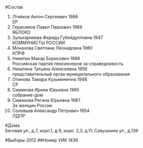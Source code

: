 #Состав
1. Лгейков Антон Сергеевич 1986   
    ЕР
2. Герасимов Павел Павлович 1989   
    ЯБЛОКО
3. Зульхарняева Ферида Губейдулловна 1947   
    КОММУНИСТЫ РОССИИ
4. Монахова Светлана Леонидовна 1980   
    КПРФ
5. Никитин Макар Борисович 1986   
    Российская партия пенсионеров за справедливость
6. Никитина Татьяна Алексеевна 1956   
    представительный орган муниципального образования
7. Отинова Тамара Кузьминична 1948   
    СР
8. Симакова Ирина Юрьевна 1965   
    собрание-дом
9. Симакова Регина Юрьевна 1987   
    За женщин России
10. Соловьев Александр Петрович 1954   
    ЛДПР

#Дома  
Беговая ул., д.7, корп.1, д.9, корп. 2,3, д.11; Савушкина ул., д.139

#Выборы-2012
##Номер УИК
1436
